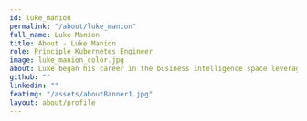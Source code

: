 ```yaml
---
id: luke_manion
permalink: "/about/luke_manion"
full_name: Luke Manion
title: About - Luke Manion
role: Principle Kubernetes Engineer
image: luke_manion_color.jpg
about: Luke began his career in the business intelligence space leveraging the Oracle stack of products.  When the opportunity arose to transition into cloud space he jumped at the chance.  Starting as a cloud engineer Luke found a passion in helping organizations to migrate to the cloud and modernize their operations.  With an interest in DevSecOps and containers he began the next chapter of his career on all things Kubernetes. Outside of work Luke enjoys travelling, cycling, volleyball, and the outdoors.
github: ""
linkedin: ""
featimg: "/assets/aboutBanner1.jpg"
layout: about/profile
---
```

